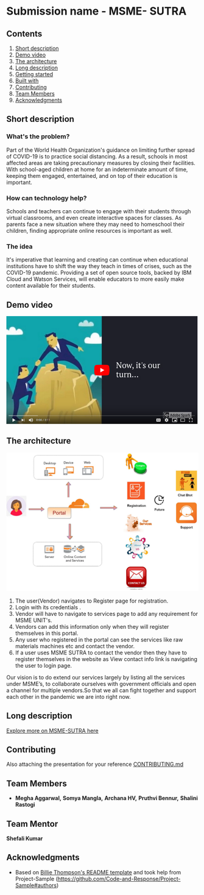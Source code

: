 # Submission name - MSME- SUTRA

## Contents

1. [Short description](#short-description)
1. [Demo video](#demo-video)
1. [The architecture](#the-architecture)
1. [Long description](#long-description)
1. [Getting started](#getting-started)
1. [Built with](#built-with)
1. [Contributing](#contributing)
1. [Team Members](#teammembers)
1. [Acknowledgments](#acknowledgments)

## Short description

### What's the problem?

Part of the World Health Organization's guidance on limiting further spread of COVID-19 is to practice social distancing. As a result, schools in most affected areas are taking precautionary measures by closing their facilities. With school-aged children at home for an indeterminate amount of time,  keeping them engaged, entertained, and on top of their education is important.

### How can technology help?

Schools and teachers can continue to engage with their students through virtual classrooms, and even create interactive spaces for classes. As parents face a new situation where they may need to homeschool their children, finding appropriate online resources is important as well.

### The idea

It's imperative that learning and creating can continue when educational institutions have to shift the way they teach in times of crises, such as the COVID-19 pandemic. Providing a set of open source tools, backed by IBM Cloud and Watson Services, will enable educators to more easily make content available for their students.

## Demo video

[![Watch the video](https://github.com/Meghagg/Project-MSME-SUTRA/blob/master/MSME%20SUTRA%20DEMO%20VIDEO.PNG)](https://www.youtube.com/watch?v=CJsobfaN5BI)

## The architecture

![MSME SUTRA WEB PORTAL - COLLABORATE, SHARE AND GROW TOGETHER](https://github.com/Meghagg/Project-MSME-SUTRA/blob/master/Architecture-%20MSME-SUTRA.jpg)

1. The user(Vendor) navigates to Register page for registration.
2. Login with its credentials .
3. Vendor will have to navigate to services page to add any requirement for MSME UNIT's.
4. Vendors can add this information only when they will register themselves in this portal.
5. Any user who registered in the portal can see the services like raw materials  machines etc and contact the vendor.
6. If a user uses MSME SUTRA to contact the vendor then they have to register themselves in the website as View contact info link is navigating the user to login page.

Our vision is to do extend our services largely by listing all the services under MSME’s, to collaborate ourselves with government officials and open a channel for multiple vendors.So that we all can fight together and support each other in the pandemic we are into right now.

## Long description

[Explore more on MSME-SUTRA here](Description.pdf)

## Contributing

Also attaching the presentation for your reference [CONTRIBUTING.md](CONTRIBUTING.md)

## Team Members

* **Megha Aggarwal,** 
  **Somya Mangla,** 
  **Archana HV,** 
  **Pruthvi Bennur,** 
  **Shalini Rastogi** 

## Team Mentor

**Shefali Kumar** 

## Acknowledgments

* Based on [Billie Thompson's README template](https://gist.github.com/PurpleBooth/109311bb0361f32d87a2) and took help from Project-Sample (https://github.com/Code-and-Response/Project-Sample#authors)
